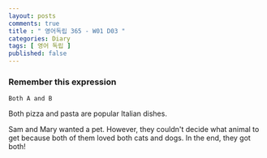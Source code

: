 ```yaml
---
layout: posts
comments: true
title : " 영어독립 365 - W01 D03 "
categories: Diary
tags: [ 영어 독립 ]
published: false
---
```


### Remember this expression

```
Both A and B
```

Both pizza and pasta are popular Italian dishes.

Sam and Mary wanted a pet. 
However, they couldn't decide what animal to get because both of them loved both cats and dogs. 
In the end, they got both!